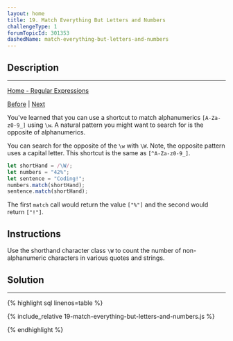 ```yaml
---
layout: home
title: 19. Match Everything But Letters and Numbers
challengeType: 1
forumTopicId: 301353
dashedName: match-everything-but-letters-and-numbers
---
```


<div class="row">
<div class="columnStmt" markdown="1">

## Description
------

[Home - Regular Expressions](./README.md)

[Before](./18-match-all-letters-and-numbers.md)  | [Next](./20-match-all-numbers.md) 

You've learned that you can use a shortcut to match alphanumerics `[A-Za-z0-9_]` using `\w`. A natural pattern you might want to search for is the opposite of alphanumerics.

You can search for the opposite of the `\w` with `\W`. Note, the opposite pattern uses a capital letter. This shortcut is the same as `[^A-Za-z0-9_]`.

```js
let shortHand = /\W/;
let numbers = "42%";
let sentence = "Coding!";
numbers.match(shortHand);
sentence.match(shortHand);
```

The first `match` call would return the value `["%"]` and the second would return `["!"]`.

## Instructions 

Use the shorthand character class `\W` to count the number of non-alphanumeric characters in various quotes and strings.

</div>
<div class="columnSol" markdown="1">

## Solution
------

{% highlight sql linenos=table %}

{% include_relative 19-match-everything-but-letters-and-numbers.js %}

{% endhighlight %}

</div>
</div>